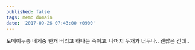 ```yaml
---
published: false
tags: memo domain
date: '2017-09-26 07:43:00 +0900'
---
```

도메이누총 네게중 한개 버리고 하나는 죽이고. 나머지 두개가 너무나.. 괜찮은 건데..
